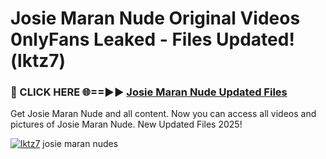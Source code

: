 # Josie Maran Nude Original Videos 0nlyFans Leaked - Files Updated! (lktz7)

<h3>🔴 CLICK HERE 🌐==►► <a href="https://tinyurl.com/5h6xmrr3" rel="nofollow">Josie Maran Nude Updated Files</a></h3>

Get Josie Maran Nude and all content. Now you can access all videos and pictures of Josie Maran Nude. New Updated Files 2025!

[![lktz7](https://i.imgur.com/KVD873Z.gif)](https://tinyurl.com/5h6xmrr3)
josie maran nudes
